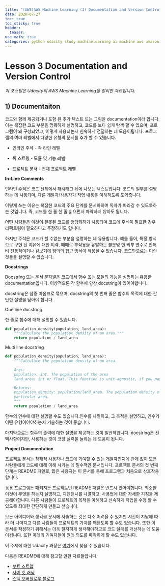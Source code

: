 ```yaml
---
title: "[AWS]AWS Machine Learning (3) Documentation and Version Control"
date: 2020-07-27
toc: true
toc_sticky: true
header:
  teaser: 
use_math: true
categories: python udacity study machinelearning ai machine aws amazon
---
```


#  Lesson 3 Documentation and Version Control

*이 포스팅은 Udacity의 AWS Machine Learning을 정리한 자료입니다.*  

## 1) Documentaiton

코드와 함께 제공되거나 포함 된 추가 텍스트 또는 그림을 documentation이라 합니다. 이는 복잡한 코드 부분을 명확하게 설명하고, 코드를 보다 쉽게 ​​탐색 할 수 있으며, 프로그램이 왜 구성되었고, 어떻게 사용되는지 신속하게 전달하는 데 도움이됩니다. 프로그램의 여러 레벨에서 다양한 유형의 문서를 추가 할 수 있습니다.

* 인라인 주석 - 각 라인 레벨

* 독 스트링 - 모듈 및 기능 레벨

* 프로젝트 문서 - 전체 프로젝트 레벨

**In-Line Comments**

인라인 주석은 코드 전체에서 해시태그 뒤에 나오는 텍스트입니다. 코드의 일부를 설명하는 데 사용되며, 다른 개발자/사용자가 작업 내용을 이해하도록 도와줍니다.

이렇게 쓰는 이유는 복잡한 코드의 주요 단계를 문서화하여 독자가 따라갈 수 있도록하는 것입니다. 즉, 코드를 한 줄 한 줄 읽으면서 파악하지 않아도 됩니다.

어떤 사람들은 이것이 잘못된 코드를 정당화하기 사용되며 코드에 주석이 필요한 경우 리팩토링이 필요하다고 주장하기도 합니다. 

하지만 주석은 코드가 할 수없는 부분을 설명하는 데 유용합니다. 예를 들어, 특정 방식으로 구현 된 이유에 대한 이력, 때때로 부작용을 유발하는 불분명 한 외부 변수로 인해 비 전통적이거나 겉보기에 임의의 접근 방식이 적용될 수 있습니다. 코드만으로는 이런 것들을 설명할 수 없습니다.


**Docstrings**

Docstring 또는 문서 문자열은 코드에서 함수 또는 모듈의 기능을 설명하는 유용한 documentation입니다. 이상적으론 각 함수에 항상 docstring이 있어야합니다.

docstring은 삼중 따옴표로 묶으며, docstring의 첫 번째 줄은 함수의 목적에 대한 간단한 설명을 담아야 합니다. 

One line docstring

한 줄로 함수에 대해 설명할 수 있습니다.

```python
def population_density(population, land_area):
    """Calculate the population density of an area."""
    return population / land_area
```

Multi line docstring

```python
def population_density(population, land_area):
    """Calculate the population density of an area.

    Args:
    population: int. The population of the area
    land_area: int or float. This function is unit-agnostic, if you pass in values in terms of square km or square miles the function will return a density in those units.

    Returns:
    population_density: population/land_area. The population density of a 
    particular area.
    """
    return population / land_area
```

함수의 인수에 대한 설명할 수도 있습니다.인수를 나열하고, 그 목적을 설명하고, 인수가 어떤 유형이어야하는지 기술하는 것이 좋습니다.

마지막으로는 함수의 출력에 대한 설명을 제공하는 것이 일반적입니다. docstring은 선택사항이지만, 사용하는 것이 코딩 실력을 늘리는 데 도움이 됩니다. 

**Project Documentation**

프로젝트 문서는 잠재적 사용자나 코드에 기여할 수 있는 개발자인지에 관계 없이 모든 사람들에게 코드에 대해 이해 시키는 데 필수적인 문서입니다. 프로젝트 문서의 첫 번째 단계는 README 파일로, 많은 사용자는 이 문서를 통해 프로그램과 처음으로 상호작용합니다.

응용 프로그램든 패키지든 프로젝트던 README 파일은 반드시 있어야합니다. 최소한 이것이 무엇을 하는지 설명하고, 디펜던시를 나열하고, 사용법에 대한 자세한 지침을 제공해야합니다. 다른 사람들이 프로젝트의 목적을 이해하고 신속하게 작업을 수행 할 수 있도록 최대한 간단하게 만들고 싶습니다.

모든 아이디어와 생각을 문서에 서술하는 것은 다소 어려울 수 있지만 시간이 지남에 따라 더 나아지고 다른 사람들이 프로젝트의 가치를 깨닫도록 할 수도 있습니다. 또한 이 문서를 작성하기 위해서는 더욱 철저하게 생각해야하므로 코드 설계를 개선하는 데 도움이됩니다. 또한 미래의 기여자들이 원래 의도를 파악하게 할 수도 있습니다.

이 주제에 대한 Udacity 과정은 [여기](https://classroom.udacity.com/courses/ud777)에서 찾을 수 있습니다.

다음은 README에 대해 참고할 만한 자료들입니다.

* [부트 스트랩](https://github.com/twbs/bootstrap)
* [사이 킷 러닝](https://github.com/scikit-learn/scikit-learn)
* [스택 오버플로우 블로그](https://github.com/jjrunner/stackoverflow)

